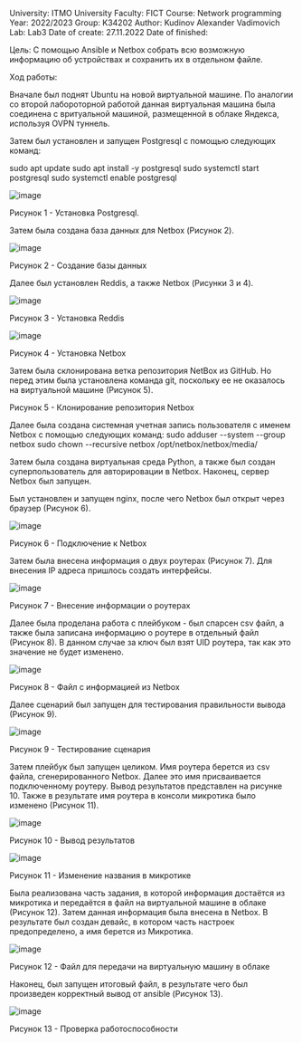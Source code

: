 University: ITMO University
Faculty: FICT
Course: Network programming
Year: 2022/2023
Group: K34202
Author: Kudinov Alexander Vadimovich
Lab: Lab3
Date of create: 27.11.2022
Date of finished:

Цель: С помощью Ansible и Netbox собрать всю возможную информацию об устройствах и сохранить их в отдельном файле.

Ход работы:

Вначале был поднят Ubuntu на новой виртуальной машине. По аналогии со второй лабороторной работой данная виртуальная машина была соединена с вритуальной машиной, размещенной в облаке Яндекса, используя OVPN туннель.

Затем был установлен и запущен Postgresql с помощью следующих команд:

sudo apt update
sudo apt install -y postgresql
sudo systemctl start postgresql
sudo systemctl enable postgresql

![image](https://user-images.githubusercontent.com/42407837/204133376-cfdac721-29ca-41b9-b4c9-240f2c90a4e9.png)

Рисунок 1 - Установка Postgresql.

Затем была создана база данных для Netbox (Рисунок 2).

![image](https://user-images.githubusercontent.com/42407837/204133591-2cd93ac7-cc46-48e0-9263-4691d8966ab1.png)

Рисунок 2 - Создание базы данных

Далее был установлен Reddis, а также Netbox (Рисунки 3 и 4).

![image](https://user-images.githubusercontent.com/42407837/204133690-cf2ac012-537c-43e7-a930-6ee9c201ce94.png)

Рисунок 3 - Установка Reddis

![image](https://user-images.githubusercontent.com/42407837/204133933-7eddf55f-5ee2-407f-a3bc-33ca24b9e4cf.png)

Рисунок 4 - Установка Netbox

Затем была склонирована ветка репозитория NetBox из GitHub. Но перед этим была установлена команда git, поскольку ее не оказалось на виртуальной машине (Рисунок 5).


Рисунок 5 - Клонирование репозитория Netbox

Далее была создана системная учетная запись пользователя с именем Netbox с помощью следующих команд:
sudo adduser --system --group netbox
sudo chown --recursive netbox /opt/netbox/netbox/media/

Затем была создана виртуальная среда Python, а также был создан суперпользователь для авторировации в Netbox. Наконец, сервер Netbox был запущен.

Был установлен и запущен nginx, после чего Netbox был открыт через браузер (Рисунок 6).

![image](https://user-images.githubusercontent.com/42407837/204134402-9354f59c-9901-46f0-b4bb-7bf778b62474.png)

Рисунок 6 - Подключение к Netbox

Затем была внесена информация о двух роутерах (Рисунок 7). Для внесения IP адреса пришлось создать интерфейсы.

![image](https://user-images.githubusercontent.com/42407837/204134835-5c548e2d-ec52-4d29-b9b1-d4b4d9404ede.png)

Рисунок 7 - Внесение информации о роутерах

Далее была проделана работа с плейбуком - был спарсен csv файл, а также была записана информацию о роутере в отдельный файл (Рисунок 8). В данном случае за ключ был взят UID роутера, так как это значение не будет изменено.

![image](https://user-images.githubusercontent.com/42407837/204135156-a34e7b91-3a24-4021-946b-3f0c31d9f13a.png)

Рисунок 8 - Файл с информацией из Netbox

Далее сценарий был запущен для тестирования правильности вывода (Рисунок 9).

![image](https://user-images.githubusercontent.com/42407837/204135230-77fafa2e-bfab-41c8-bd50-4193c05cb188.png)

Рисунок 9 - Тестирование сценария

Затем плейбук был запущен целиком. Имя роутера берется из csv файла, сгенерированного Netbox. Далее это имя присваивается подключенному роутеру. Вывод результатов представлен на рисунке 10. Также в результате имя роутера в консоли микротика было изменено (Рисунок 11).

![image](https://user-images.githubusercontent.com/42407837/204135347-13ac66ac-0a71-45f0-9500-f606342b9ca6.png)

Рисунок 10 - Вывод результатов

![image](https://user-images.githubusercontent.com/42407837/204135398-c08d15a1-e191-49a3-86cd-fb113bb5a3e7.png)

Рисунок 11 - Изменение названия в микротике

Была реализована часть задания, в которой информация достаётся из микротика и передаётся в файл на виртуальной машине в облаке (Рисунок 12). Затем данная информация была внесена в Netbox. В результате был создан девайс, в котором часть настроек предопределено, а имя берется из Микротика.

![image](https://user-images.githubusercontent.com/42407837/204135453-f30bf056-c98a-4f6e-856d-5f0db734ce0c.png)

Рисунок 12 - Файл для передачи на виртуальную машину в облаке 

Наконец, был запущен итоговый файл, в результате чего был произведен корректный вывод от ansible (Рисунок 13).

![image](https://user-images.githubusercontent.com/42407837/204135859-2b954ec3-4cb3-4df3-881a-dcd5225f8d5b.png)

Рисунок 13 - Проверка работоспособности
